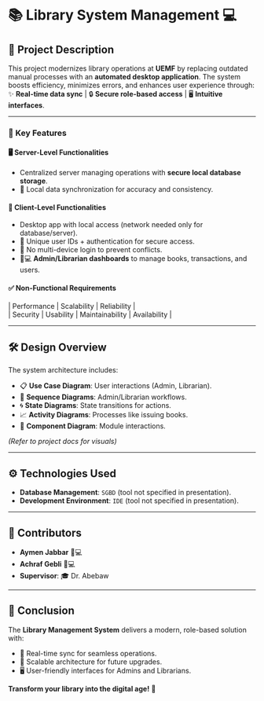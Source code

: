 # 📚 Library System Management 💻

## 🚀 Project Description  
This project modernizes library operations at **UEMF** by replacing outdated manual processes with an **automated desktop application**. The system boosts efficiency, minimizes errors, and enhances user experience through:  
✨ **Real-time data sync** | 🔒 **Secure role-based access** | 🖥️ **Intuitive interfaces**.

---

### 🎯 Key Features  

#### 🖥️ **Server-Level Functionalities**  
- Centralized server managing operations with **secure local database storage**.  
- 🔄 Local data synchronization for accuracy and consistency.  

#### 📱 **Client-Level Functionalities**  
- Desktop app with local access (network needed only for database/server).  
- 🔐 Unique user IDs + authentication for secure access.  
- 🚫 No multi-device login to prevent conflicts.  
- 👩💻 **Admin/Librarian dashboards** to manage books, transactions, and users.  

#### ✅ **Non-Functional Requirements**  
| Performance | Scalability | Reliability |  
| Security    | Usability   | Maintainability | Availability |

---

## 🛠️ Design Overview  
The system architecture includes:  
- 📋 **Use Case Diagram**: User interactions (Admin, Librarian).  
- 🔄 **Sequence Diagrams**: Admin/Librarian workflows.  
- 🌀 **State Diagrams**: State transitions for actions.  
- 📈 **Activity Diagrams**: Processes like issuing books.  
- 🧩 **Component Diagram**: Module interactions.  

*(Refer to project docs for visuals)*  

---

## ⚙️ Technologies Used  
- **Database Management**: `SGBD` (tool not specified in presentation).  
- **Development Environment**: `IDE` (tool not specified in presentation).  

---

## 👥 Contributors  
- **Aymen Jabbar** 👨💻  
- **Achraf Gebli** 👨💻  
- **Supervisor**: 🎓 Dr. Abebaw  

---

## 🌟 Conclusion  
The **Library Management System** delivers a modern, role-based solution with:  
- 🔄 Real-time sync for seamless operations.  
- 🧩 Scalable architecture for future upgrades.  
- 🖥️ User-friendly interfaces for Admins and Librarians.  

**Transform your library into the digital age!** 🚀  
